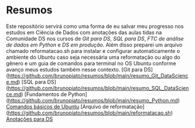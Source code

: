 # Resumos
Este repositório servirá como uma forma de eu salvar meu progresso nos estudos em Ciência de Dados com anotações das aulas tidas na Comunidade DS nos cursos de *Git para DS*, *SQL para DS*, *FTC de análise de dados em Python* e *DS em produção*.
Além disso preparei um arquivo chamado reformatacao.sh para instalar e configurar automaticamente o ambiente do Ubuntu caso seja necessária uma reformatação ou algo do gênero e um guia de comandos para terminal no OS Ubuntu conforme avanço meus estudos também nesse contexto.
[Git para DS] (https://github.com/brunopiato/resumos/blob/main/resumo_Git_DataScience.md)
[SQL para DS] (https://github.com/brunopiato/resumos/blob/main/resumo_SQL_DataScience.md)
[Fundamentos de Python] (https://github.com/brunopiato/resumos/blob/main/resumo_Python.md)
[Comandos básicos de Ubuntu](https://github.com/brunopiato/resumos/blob/main/comandos_para_ubuntu.md)
[Arquivo de reformatação] (https://github.com/brunopiato/resumos/blob/main/reformatacao.sh)
[Anotações para DS](https://github.com/brunopiato/resumos/blob/main/meus_resumos_DataScience.md)

